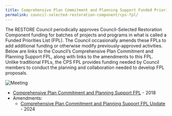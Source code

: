 ```yaml
---
title: Comprehensive Plan Commitment and Planning Support Funded Priorities List
permalink: council-selected-restoration-component/cps-fpl/
---
```


The RESTORE Council periodically approves Council-Selected Restoration Component funding for batches of projects and programs in what is called a Funded Priorities List (FPL). The Council occasionally amends these FPLs to add additional funding or otherwise modify previously-approved activities. Below are links to the Council’s Comprehensive Plan Commitment and Planning Support FPL, along with links to the amendments to this FPL. Unlike traditional FPLs, the CPS FPL provides funding needed by Council members to conduct the planning and collaboration needed to develop FPL proposals.

![Meeting ](/sites/default/files/styles/full_width/public/2025-03/20220518_090145_1.jpg?itok=AtbWJyxx)

- [Comprehensive Plan Commitment and Planning Support FPL](/sites/default/files/2025-01/2017_CPS_FPL_Final.pdf) - 2018
- Amendments:
  - [Comprehensive Plan Commitment and Planning Support FPL Update](/sites/default/files/2025-01/CPS_FPL_2023_Amendment_508.pdf) - 2024
